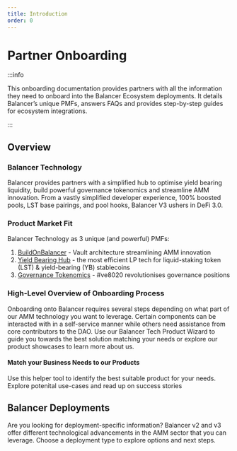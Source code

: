 ```yaml
---
title: Introduction
order: 0
---
```


# Partner Onboarding
:::info
<p> This onboarding documentation provides partners with all the information they need to onboard into the Balancer 
Ecosystem deployments. It details Balancer’s unique PMFs, answers FAQs and provides step-by-step guides for ecosystem integrations. </p>
:::

## Overview
### Balancer Technology
Balancer provides partners with a simplified hub to optimise yield bearing liquidity, build powerful governance tokenomics 
and streamline AMM innovation. From a vastly simplified developer experience, 100% boosted pools, LST base pairings, 
and pool hooks, Balancer V3 ushers in DeFi 3.0.

### Product Market Fit
Balancer Technology as 3 unique (and powerful) PMFs:
1. [BuildOnBalancer](product-showcases/buildonbalancer.md) - Vault architecture streamlining AMM innovation
2. [Yield Bearing Hub](product-showcases/yieldhub.md) - the most efficient LP tech for liquid-staking token (LST) & yield-bearing (YB) stablecoins
3. [Governance Tokenomics](product-showcases/ve8020.md) - #ve8020 revolutionises governance positions

### High-Level Overview of Onboarding Process
Onboarding onto Balancer requires several steps depending on what part of our AMM technology you want to leverage. Certain components can be interacted with
in a self-service manner while others need assistance from core contributors to the DAO. Use our Balancer Tech Product Wizard to guide you towards the best solution matching your needs or explore our product showcases to learn more about us.

#### Match your Business Needs to our Products
Use this helper tool to identify the best suitable product for your needs. Explore potenital use-cases and read up on success stories
<DecisionTree />


## Balancer Deployments
Are you looking for deployment-specific information? Balancer v2 and v3 offer different technological advancements in the AMM sector
that you can leverage. Choose a deployment type to explore options and next steps.
<PartnerOnboarding />

